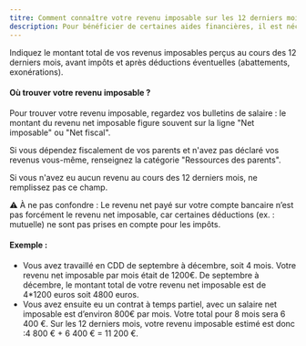 ```yaml
---
titre: Comment connaître votre revenu imposable sur les 12 derniers mois ?
description: Pour bénéficier de certaines aides financières, il est nécessaire de déclarer votre revenu imposable sur les 12 derniers mois.
---
```


Indiquez le montant total de vos revenus imposables perçus au cours des 12 derniers mois, avant impôts et après déductions éventuelles (abattements, exonérations).

#### Où trouver votre revenu imposable ?

Pour trouver votre revenu imposable, regardez vos bulletins de salaire : le montant du revenu net imposable figure souvent sur la ligne "Net imposable" ou "Net fiscal".

Si vous dépendez fiscalement de vos parents et n'avez pas déclaré vos revenus vous-même, renseignez la catégorie "Ressources des parents".

Si vous n'avez eu aucun revenu au cours des 12 derniers mois, ne remplissez pas ce champ.

⚠️ À ne pas confondre :
Le revenu net payé sur votre compte bancaire n’est pas forcément le revenu net imposable, car certaines déductions (ex. : mutuelle) ne sont pas prises en compte pour les impôts.

#### Exemple :

* Vous avez travaillé en CDD de septembre à décembre, soit 4 mois. Votre revenu net imposable par mois était de 1200€. De septembre à décembre, le montant total de votre revenu net imposable est de 4*1200 euros soit 4800 euros.
* Vous avez ensuite eu un contrat à temps partiel, avec un salaire net imposable est d’environ 800€ par mois. Votre total pour 8 mois sera 6 400 €.
Sur les 12 derniers mois, votre revenu imposable estimé est donc :4 800 € + 6 400 € = 11 200 €.
